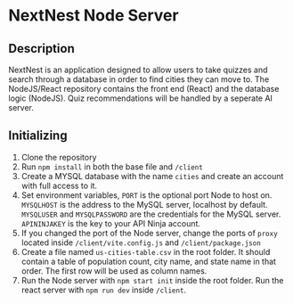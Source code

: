 # NextNest Node Server

## Description

NextNest is an application designed to allow users to take quizzes and search through a database in order to find cities they can move to. The NodeJS/React repository contains the front end (React) and the database logic (NodeJS). Quiz recommendations will be handled by a seperate AI server.

## Initializing

1. Clone the repository
2. Run `npm install` in both the base file and `/client`
3. Create a MYSQL database with the name `cities` and create an account with full access to it.
4. Set environment variables, `PORT` is the optional port Node to host on. `MYSQLHOST` is the address to the MySQL server, localhost by default. `MYSQLUSER` and `MYSQLPASSWORD` are the credentials for the MySQL server. `APININJAKEY` is the key to your API Ninja account.
5. If you changed the port of the Node server, change the ports of `proxy` located inside `/client/vite.config.js` and `/client/package.json`
6. Create a file named `us-cities-table.csv` in the root folder. It should contain a table of population count, city name, and state name in that order. The first row will be used as column names.
7. Run the Node server with `npm start init` inside the root folder. Run the react server with `npm run dev` inside `/client`.
